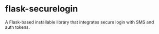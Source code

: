 # flask-securelogin
A Flask-based installable library that integrates secure login with SMS and auth tokens.
